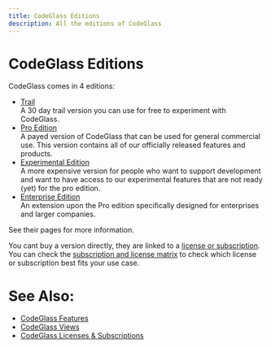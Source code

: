 ```yaml
---
title: CodeGlass Editions 
description: All the editions of CodeGlass
---
```

# CodeGlass Editions

CodeGlass comes in 4 editions:
- [Trail](Editions/Trail.md) <br/>
A 30 day trail version you can use for free to experiment with CodeGlass.
- [Pro Edition](Editions/Pro.md) <br/>
A payed version of CodeGlass that can be used for general commercial use. This version contains all of our officially released features and products.
- [Experimental Edition](Editions/Experimental.md) <br/>
A more expensive version for people who want to support development and want to have access to our experimental features that are not ready (yet) for the pro edition.
- [Enterprise Edition](Editions/Enterprise.md) <br/>
An extension upon the Pro edition specifically designed for enterprises and larger companies.

See their pages for more information.

You cant buy a version directly, they are linked to a [license or subscription](LicenseTypes.md). <br/>
You can check the [subscription and license matrix](LicenseTypes.md#license-comparison) to check which license or subscription best fits your use case.


# See Also:
- [CodeGlass Features](features.md)
- [CodeGlass Views](views.md)
- [CodeGlass Licenses & Subscriptions](LicenseTypes.md)